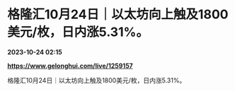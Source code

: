 # 格隆汇10月24日｜以太坊向上触及1800美元/枚，日内涨5.31%。

**2023-10-24 02:15**

**https://www.gelonghui.com/live/1259157**

格隆汇10月24日｜以太坊向上触及1800美元/枚，日内涨5.31%。